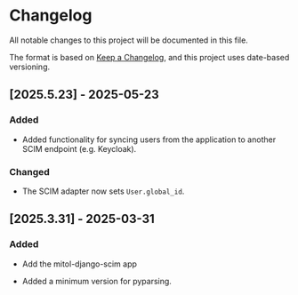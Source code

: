 # Changelog
All notable changes to this project will be documented in this file.

The format is based on [Keep a Changelog](https://keepachangelog.com/en/1.0.0/),
and this project uses date-based versioning.

<!-- scriv-insert-here -->

<a id='changelog-2025.5.23'></a>
## [2025.5.23] - 2025-05-23

### Added

- Added functionality for syncing users from the application to another SCIM
  endpoint (e.g. Keycloak).

### Changed

- The SCIM adapter now sets `User.global_id`.

<a id='changelog-2025.3.31'></a>
## [2025.3.31] - 2025-03-31

### Added

- Add the mitol-django-scim app

- Added a minimum version for pyparsing.
